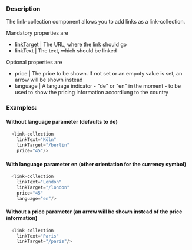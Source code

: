 ### Description

The link-collection component allows you to add links as a link-collection.

Mandatory properties are
  - linkTarget | The URL, where the link should go
  - linkText | The text, which should be linked

Optional properties are
  - price | The price to be shown. If not set or an empoty value is set, an arrow will be shown instead
  - language | A language indicator - "de" or "en" in the moment - to be used to show the pricing information accordiung to the country

### Examples:
#### Without language parameter (defaults to de)
```js
  <link-collection
    linkText="Köln"
    linkTarget="/berlin"
    price="45"/>
```
#### With language parameter en (other orientation for the currency symbol)
```js
  <link-collection
    linkText="London"
    linkTarget="/london"
    price="45"
    language="en"/>
```
#### Without a price parameter (an arrow will be shown instead of the price information)
```js
  <link-collection
    linkText="Paris"
    linkTarget="/paris"/>
```